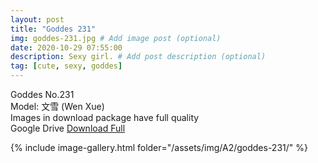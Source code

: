 ```yaml
---
layout: post
title: "Goddes 231"
img: goddes-231.jpg # Add image post (optional)
date: 2020-10-29 07:55:00
description: Sexy girl. # Add post description (optional)
tag: [cute, sexy, goddes]
---
```

Goddes No.231  
Model: 文雪 (Wen Xue)          
Images in download package have full quality                    
Google Drive [Download Full](http://gestyy.com/erzlUK)

{% include image-gallery.html folder="/assets/img/A2/goddes-231/" %}
